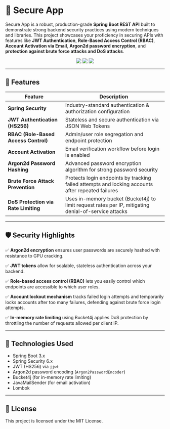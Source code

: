 # 🔐 Secure App

Secure App is a robust, production-grade **Spring Boot REST API** built to demonstrate strong backend security practices using modern techniques and libraries. This project showcases your proficiency in securing APIs with features like **JWT Authentication**, **Role-Based Access Control (RBAC)**, **Account Activation via Email**, **Argon2d password encryption**, and **protection against brute force attacks and DoS attacks**.

<p align="center">
  <img src="https://img.shields.io/badge/SpringBoot-REST_API-green?style=for-the-badge" />
  <img src="https://img.shields.io/badge/Security-HS256%20%7C%20JWT%20%7C%20Argon2d%20%7C%20Rate%20Limiting-blue?style=for-the-badge" />
  <img src="https://img.shields.io/badge/License-MIT-yellow?style=for-the-badge" />
</p>

---

## 🌟 Features

| Feature                                      | Description                                                                                             |
|---------------------------------------------|---------------------------------------------------------------------------------------------------------|
| **Spring Security**                         | Industry-standard authentication & authorization configuration                                          |
| **JWT Authentication (HS256)**              | Stateless and secure authentication via JSON Web Tokens                                                 |
| **RBAC (Role-Based Access Control)**        | Admin/user role segregation and endpoint protection                                                     |
| **Account Activation**                      | Email verification workflow before login is enabled                                                     |
| **Argon2d Password Hashing**                | Advanced password encryption algorithm for strong password security                                     |
| **Brute Force Attack Prevention**           | Protects login endpoints by tracking failed attempts and locking accounts after repeated failures        |
| **DoS Protection via Rate Limiting**        | Uses in-memory bucket (Bucket4j) to limit request rates per IP, mitigating denial-of-service attacks    |

---

## 🛡 Security Highlights

✅ **Argon2d encryption** ensures user passwords are securely hashed with resistance to GPU cracking.

✅ **JWT tokens** allow for scalable, stateless authentication across your backend.

✅ **Role-based access control (RBAC)** lets you easily control which endpoints are accessible to which user roles.

✅ **Account lockout mechanism** tracks failed login attempts and temporarily locks accounts after too many failures, defending against brute force login attempts.

✅ **In-memory rate limiting** using Bucket4j applies DoS protection by throttling the number of requests allowed per client IP.

---

## 🚀 Technologies Used

- Spring Boot 3.x
- Spring Security 6.x
- JWT (HS256) via `jjwt`
- Argon2d password encoding (`Argon2PasswordEncoder`)
- Bucket4j (for in-memory rate limiting)
- JavaMailSender (for email activation)
- Lombok

---

## 📖 License

This project is licensed under the MIT License.
